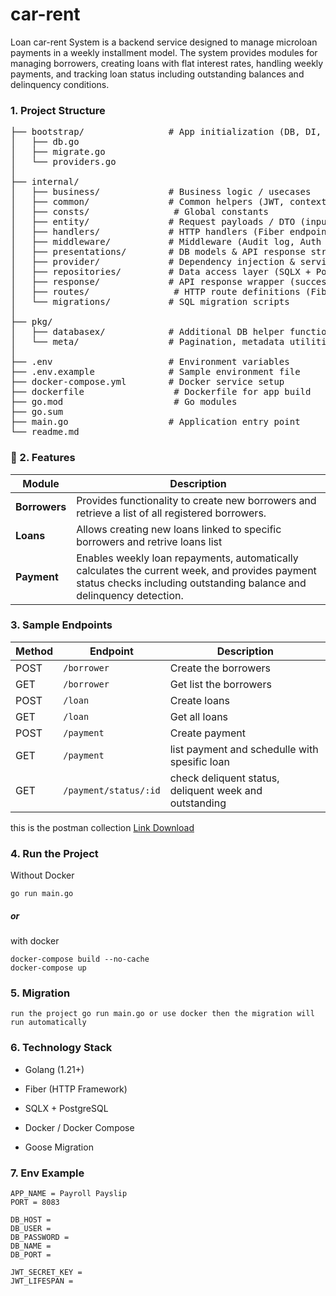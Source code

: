 # car-rent

Loan car-rent System is a backend service designed to manage microloan payments in a weekly installment model. The system provides modules for managing borrowers, creating loans with flat interest rates, handling weekly payments, and tracking loan status including outstanding balances and delinquency conditions.

### 1. Project Structure
<pre>
├── bootstrap/                # App initialization (DB, DI, Migrations)
│   ├── db.go
│   ├── migrate.go
│   └── providers.go
│
├── internal/                 
│   ├── business/             # Business logic / usecases
│   ├── common/               # Common helpers (JWT, context, bcrypt, etc.)
│   ├── consts/                # Global constants
│   ├── entity/               # Request payloads / DTO (input layer)
│   ├── handlers/             # HTTP handlers (Fiber endpoints)
│   ├── middleware/           # Middleware (Audit log, Auth guard)
│   ├── presentations/        # DB models & API response structures
│   ├── provider/             # Dependency injection & service registry
│   ├── repositories/         # Data access layer (SQLX + PostgreSQL)
│   ├── response/             # API response wrapper (success / error)
│   ├── routes/                # HTTP route definitions (Fiber)
│   └── migrations/           # SQL migration scripts
│
├── pkg/                      
│   ├── databasex/            # Additional DB helper functions
│   └── meta/                 # Pagination, metadata utilities
│
├── .env                      # Environment variables
├── .env.example              # Sample environment file
├── docker-compose.yml        # Docker service setup
├── dockerfile                 # Dockerfile for app build
├── go.mod                     # Go modules
├── go.sum                     
├── main.go                   # Application entry point
└── readme.md                 
</pre>

### 👀 2. Features
> 
| Module             | Description                                        |
| ------------------ | -------------------------------------------------- |
| **Borrowers**      |Provides functionality to create new borrowers and retrieve a list of all registered borrowers. |
| **Loans**          | Allows creating new loans linked to specific borrowers and retrive loans list   |
| **Payment**     | Enables weekly loan repayments, automatically calculates the current week, and provides payment status checks including outstanding balance and delinquency detection.           |

### 3. Sample Endpoints
| Method | Endpoint               | Description                |
| ------ | ---------------------- | -------------------------- |
| POST   | `/borrower`            | Create the borrowers      |
| GET    | `/borrower`             | Get list the borrowers      |
| POST   | `/loan`                 | Create loans       |
| GET   | `/loan`                 | Get all loans       |
| POST   | `/payment`             | Create payment             |
| GET    | `/payment`               | list payment and schedulle with spesific loan        |
| GET    | `/payment/status/:id` | check deliquent status, deliquent week and outstanding  |

this is the postman collection [Link Download](https://drive.google.com/file/d/1vSGfGyXM6mE5MBrgpbi4KzNK_Gxg9ciQ/view?usp=sharing)


### 4. Run the Project
Without Docker
```
go run main.go
```
##### or
with docker
```
docker-compose build --no-cache
docker-compose up
```

### 5. Migration
```
run the project go run main.go or use docker then the migration will run automatically
```


### 6. Technology Stack
* Golang (1.21+)

* Fiber (HTTP Framework)

* SQLX + PostgreSQL

* Docker / Docker Compose

* Goose Migration


### 7. Env Example
```
APP_NAME = Payroll Payslip
PORT = 8083

DB_HOST = 
DB_USER = 
DB_PASSWORD = 
DB_NAME = 
DB_PORT = 

JWT_SECRET_KEY = 
JWT_LIFESPAN = 
```
